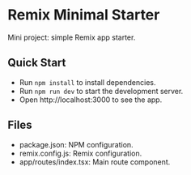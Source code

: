 # Remix Minimal Starter

Mini project: simple Remix app starter.

## Quick Start
- Run `npm install` to install dependencies.
- Run `npm run dev` to start the development server.
- Open http://localhost:3000 to see the app.

## Files
- package.json: NPM configuration.
- remix.config.js: Remix configuration.
- app/routes/index.tsx: Main route component.